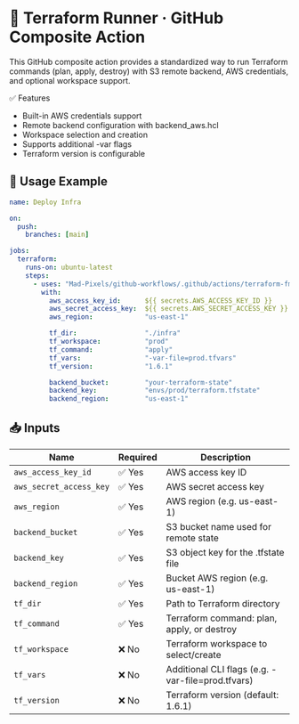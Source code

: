# 🧬 Terraform Runner · GitHub Composite Action

This GitHub composite action provides a standardized way to run Terraform commands (plan, apply, destroy) with S3 remote backend, AWS credentials, and optional workspace support.

✅ Features
- Built-in AWS credentials support
- Remote backend configuration with backend_aws.hcl
- Workspace selection and creation
- Supports additional -var flags
- Terraform version is configurable

## 🔧 Usage Example
```yaml
name: Deploy Infra

on:
  push:
    branches: [main]

jobs:
  terraform:
    runs-on: ubuntu-latest
    steps:
      - uses: "Mad-Pixels/github-workflows/.github/actions/terraform-fmt@main"
        with:
          aws_access_key_id:      ${{ secrets.AWS_ACCESS_KEY_ID }}
          aws_secret_access_key:  ${{ secrets.AWS_SECRET_ACCESS_KEY }}
          aws_region:             "us-east-1"

          tf_dir:                 "./infra"
          tf_workspace:           "prod"
          tf_command:             "apply"
          tf_vars:                "-var-file=prod.tfvars"
          tf_version:             "1.6.1"

          backend_bucket:         "your-terraform-state"
          backend_key:            "envs/prod/terraform.tfstate"
          backend_region:         "us-east-1"
```

## 📥 Inputs
| **Name**                | **Required** | **Description**                                   |
|-------------------------|--------------|---------------------------------------------------|
| `aws_access_key_id`     | ✅ Yes       | AWS access key ID                                 |
| `aws_secret_access_key` | ✅ Yes       | AWS secret access key                             |
| `aws_region`            | ✅ Yes       | AWS region (e.g. us-east-1)                       |
| `backend_bucket`        | ✅ Yes       | S3 bucket name used for remote state              |
| `backend_key`           | ✅ Yes       | S3 object key for the .tfstate file               |
| `backend_region`        | ✅ Yes       | Bucket AWS region (e.g. us-east-1)                |
| `tf_dir`                | ✅ Yes       | Path to Terraform directory                       |
| `tf_command`            | ✅ Yes       | Terraform command: plan, apply, or destroy        |
| `tf_workspace`          | ❌ No        | Terraform workspace to select/create              |
| `tf_vars`               | ❌ No        | Additional CLI flags (e.g. -var-file=prod.tfvars) |
| `tf_version`            | ❌ No        | Terraform version (default: 1.6.1)                |